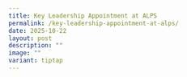 ```yaml
---
title: Key Leadership Appointment at ALPS
permalink: /key-leadership-appointment-at-alps/
date: 2025-10-22
layout: post
description: ""
image: ""
variant: tiptap
---
```

